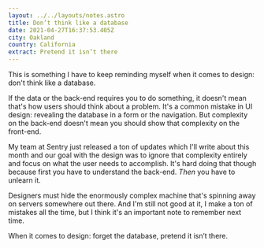 ```yaml
---
layout: ../../layouts/notes.astro
title: Don’t think like a database
date: 2021-04-27T16:37:53.405Z
city: Oakland
country: California
extract: Pretend it isn’t there
---
```


This is something I have to keep reminding myself when it comes to design: don't think like a database.

If the data or the back-end requires you to do something, it doesn't mean that's how users should think about a problem. It's a common mistake in UI design: revealing the database in a form or the navigation. But complexity on the back-end doesn't mean you should show that complexity on the front-end.

My team at Sentry just released a ton of updates which I'll write about this month and our goal with the design was to ignore that complexity entirely and focus on what the user needs to accomplish. It's hard doing that though because first you have to understand the back-end. _Then_ you have to unlearn it.

Designers must hide the enormously complex machine that's spinning away on servers somewhere out there. And I'm still not good at it, I make a ton of mistakes all the time, but I think it's an important note to remember next time.

When it comes to design: forget the database, pretend it isn’t there.

